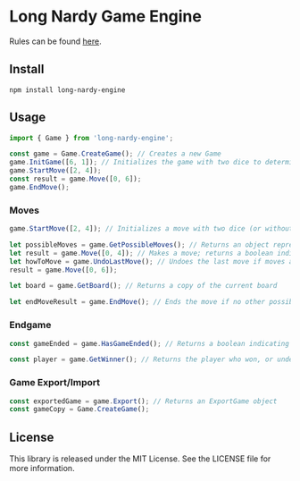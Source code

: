 # Long Nardy Game Engine

Rules can be found [here](https://en.wikipedia.org/wiki/Long_Nardy).

## Install
```
npm install long-nardy-engine
```

## Usage
```typescript
import { Game } from 'long-nardy-engine';

const game = Game.CreateGame(); // Creates a new Game
game.InitGame([6, 1]); // Initializes the game with two dice to determine who plays first (or without to randomize)
game.StartMove([2, 4]);
const result = game.Move([0, 6]);
game.EndMove();
```

### Moves
```typescript
game.StartMove([2, 4]); // Initializes a move with two dice (or without to randomize)

let possibleMoves = game.GetPossibleMoves(); // Returns an object representing the possible moves for each position on the board
let result = game.Move([0, 4]); // Makes a move; returns a boolean indicating if the move was successful
let howToMove = game.UndoLastMove(); // Undoes the last move if moves are still possible and at least one move has been made. Throws an error otherwise; returns [from, to];
result = game.Move([0, 6]);

let board = game.GetBoard(); // Returns a copy of the current board

let endMoveResult = game.EndMove(); // Ends the move if no other possible moves are left; returns a boolean
```

### Endgame
```typescript
const gameEnded = game.HasGameEnded(); // Returns a boolean indicating if the game has ended

const player = game.GetWinner(); // Returns the player who won, or undefined if the game hasn't finished or ended in a draw
```

### Game Export/Import
```typescript
const exportedGame = game.Export(); // Returns an ExportGame object
const gameCopy = Game.CreateGame();
```

## License
This library is released under the MIT License. See the LICENSE file for more information.